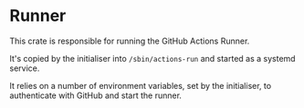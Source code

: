 # Runner

This crate is responsible for running the GitHub Actions Runner.

It's copied by the initialiser into `/sbin/actions-run` and started as a systemd service.

It relies on a number of environment variables, set by the initialiser, to authenticate with GitHub and start the runner.
